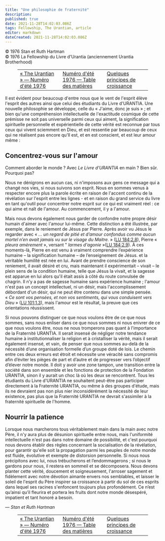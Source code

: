 ```yaml
---
title: "Une philosophie de fraternité"
description: 
published: true
date: 2021-11-28T14:02:03.086Z
tags: Fellowship, The Urantian, article
editor: markdown
dateCreated: 2021-11-28T14:02:03.086Z
---
```


<p class="v-card v-sheet theme--light grey lighten-3 px-2">© 1976 Stan et Ruth Hartman<br>© 1976 La Fellowship du Livre d'Urantia (anciennement Urantia Brotherhood)</p>
<figure class="table chapter-navigator">
  <table>
    <tbody>
      <tr>
        <td>
        <a href="/fr/article/The_Urantian/The_Urantian_1976_06">
          <span class="mdi mdi-arrow-left-drop-circle"></span><span class="pl-2">« The Urantian » — Numéro d'été 1976</span>
        </a>
        </td>
        <td>
        <a href="/fr/index/articles_the_urantian#numéro-d'été-1976">
          <span class="mdi mdi-book-open-variant"></span><span class="pl-2">Numéro d'été 1976 — Table des matières</span>
        </a>
        </td>
        <td>
        <a href="/fr/article/Charles_Laurence_Olivea/Some_Principles_Of_Growth">
          <span class="pr-2">Quelques principes de croissance</span><span class="mdi mdi-arrow-right-drop-circle"></span>
        </a>
        </td>
      </tr>
    </tbody>
  </table>
</figure>



Il est évident pour beaucoup d'entre nous que le vent de l'esprit élève l'esprit des autres ainsi que celui des étudiants du Livre d'URANTIA. Une nouvelle philosophie se développe, celle du « J'aime, donc je suis » ; et bien qu'une compréhension intellectuelle de l'exactitude cosmique de cette prémisse ne soit pas universelle parmi ceux qui aiment, la signification spirituelle personnelle et expérientielle de cette vérité est reconnue par tous ceux qui vivent sciemment en Dieu, et est ressentie par beaucoup de ceux qui ne réalisent pas encore qu'Il est, et en est conscient, et est leur amour même :

## Concentrez-vous sur l'amour

Comment aborder le monde ? Avec _Le Livre d'URANTIA_ en main ? Bien sûr. Pourquoi pas?

Nous ne dénigrons en aucun cas, ni n'imposons aux gens ce message qui a changé nos vies, si nous suivons son esprit. Nous en sommes venus à respecter encore plus la parole écrite en raison de l'accent continu de la révélation sur l'esprit entre les lignes - et en raison du grand service du livre en tant qu'outil pour concentrer notre esprit sur ce qui est vraiment réel : ce qui aime et naît de l'amour. Au commencement, il y a l'amour.

Mais nous devons également nous garder de confondre notre propre désir humain d'aimer avec l'amour lui-même. Cette distinction a été illustrée, par exemple, dans le reniement de Jésus par Pierre. Après avoir vu Jésus le regarder avec « _... un regard de pitié et d’amour confondus comme aucun mortel n’en avait jamais vu sur le visage du Maitre._ » ([LU 184:2.8](/fr/The_Urantia_Book/184#p2_8)), Pierre « _pleura amèrement_ », versant " _larmes d'agonie_ »([LU 184:2.9](/fr/The_Urantia_Book/184#p2_9)). À ces moments-là, Pierre en est venu à vraiment comprendre l’expérience humaine – la signification humaine – de l’enseignement de Jésus. et la véritable humilité est née en lui. Avant de prendre conscience de son reniement, il avait désiré et cru, mais maintenant il expérimentait – vivait – le plein sens de la condition humaine, telle que Jésus la vivait, et la sagesse est apparue en lui alors qu'il était assis à côté du route convulsée de chagrin. Il n’y a pas de sagesse humaine sans expérience humaine ; l'amour n'est pas un concept intellectuel, ni un désir, mais l'accomplissement débordant d'un désir, qui ne peut être contenu dans une simple pensée. « _Ce sont vos pensées, et non vos sentiments, qui vous conduisent vers Dieu_ » ([LU 101:1.3](/fr/The_Urantia_Book/101#p1_3)), mais l'amour est le résultat, la preuve que ces orientations réussissent.

Si nous pouvons distinguer ce que nous voulons être de ce que nous sommes, sans nous enliser dans ce que nous sommes ni nous enivrer de ce que nous voulons être, nous ne nous tromperons pas quant à l'importance de la Fraternité URANTIA. Il serait insensé de négliger notre tendance humaine à institutionnaliser la religion et à cristalliser la vérité, mais il serait également insensé, et vain, de penser que nous sommes au-delà de la nécessité d’une organisation formelle d’un groupe doté de lois. Le chemin entre ces deux erreurs est étroit et nécessite une véracité sans compromis afin d’éviter les pièges de part et d’autre et de progresser vers l’objectif d’élever notre monde. Il doit y avoir une zone tampon, une transition entre la société dans son ensemble et les fonctions de protection de la Fondation URANTIA, sinon il y aurait un choc là où les deux se rencontrent. Tous les étudiants du Livre d'URANTIA ne souhaitent peut-être pas participer directement à la Fraternité URANTIA, ou même à des groupes d'étude, mais ils ne devraient pas non plus nier inconsidérément la nécessité de leur existence, pas plus que la Fraternité URANTIA ne devrait s'assimiler à la fraternité spirituelle de l'homme.

## Nourrir la patience

Lorsque nous marcherons tous véritablement main dans la main avec notre Père, il n'y aura plus de désunion spirituelle entre nous, mais l'uniformité intellectuelle n'est pas dans notre domaine de possibilité, et c'est pourquoi nous devons établir des règles concernant la socialisation de la révélation, pour garantir qu'elle soit la propagation parmi les peuples de notre monde est fluide, évolutive et exempte de distorsion personnelle. Si nous nous précipitons avec lui, nous trébucherons et l’endommagerons ; si nous le gardons pour nous, il restera en sommeil et se décomposera. Nous devons planter cette vérité, doucement et soigneusement, l'arroser sagement et fidèlement avec notre dévotion aimante envers nos semblables, et laisser le soleil de l'esprit du Père inspirer sa croissance à partir du sol de ces esprits dans lequel ses racines s'enfoncent toujours plus profondément. Ce n’est qu’ainsi qu’il fleurira et portera les fruits dont notre monde désespéré, impatient et tant honoré a besoin. 

— _Stan et Ruth Hartman_



<figure class="table chapter-navigator">
  <table>
    <tbody>
      <tr>
        <td>
        <a href="/fr/article/The_Urantian/The_Urantian_1976_06">
          <span class="mdi mdi-arrow-left-drop-circle"></span><span class="pl-2">« The Urantian » — Numéro d'été 1976</span>
        </a>
        </td>
        <td>
        <a href="/fr/index/articles_the_urantian#numéro-d'été-1976">
          <span class="mdi mdi-book-open-variant"></span><span class="pl-2">Numéro d'été 1976 — Table des matières</span>
        </a>
        </td>
        <td>
        <a href="/fr/article/Charles_Laurence_Olivea/Some_Principles_Of_Growth">
          <span class="pr-2">Quelques principes de croissance</span><span class="mdi mdi-arrow-right-drop-circle"></span>
        </a>
        </td>
      </tr>
    </tbody>
  </table>
</figure>
